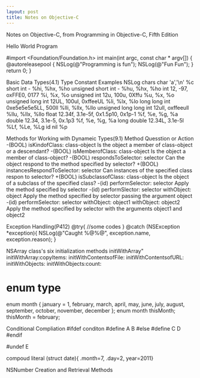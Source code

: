 ```yaml
---
layout: post
title: Notes on Objective-C
---
```

Notes on Objective-C, from Programming in Objective-C, Fifth Edition



Hello World Program

#import <Foundation/Foundation.h>
int main(int argc, const char * argv[])
{
    @autoreleasepool {
        NSLog(@"Programming is fun");
	NSLog(@"Fun Fun");
    }
    return 0;
}



Basic Data Types(4.1)
Type                      Constant Examples                    NSLog chars
char                      'a','\n'                             %c
short int                 -                                    %hi, %hx, %ho
unsigned short int        -                                    %hu, %hx, %ho
int                       12, -97, oxFFE0, 0177                %i, %x, %o
unsigned int              12u, 100u, 0Xffu                     %u, %x, %o
unsigned long int         12UL, 100ul, 0xffeeUL                %li, %lx, %lo
long long int             0xe5e5e5e5LL, 500ll                  %lli, %llx, %llo
unsigned long long int    12ull, oxffeeull                     %llu, %llx, %llo
float                     12.34f, 3.1e-5f, 0x1.5p10, 0x1p-1    %f, %e, %g, %a
double                    12.34, 3.1e-5, 0x.1p3                %f, %e, %g, %a
long double               12.34L, 3.1e-5l                      %Lf, %Le, %Lg
id                        nil                                  %p



Methods for Working with Dynameic Types(9.1)
Method                                                                     Quesstion or Action
-(BOOL) isKindofClass: class-object                                        Is the object a member of class-object or a descendant?
-(BOOL) isMemberofClass: class-object                                      Is the object a member of class-object?
-(BOOL) respondsToSelector: selector                                       Can the object respond to the method specified by selector?
+(BOOL) instancesRespondToSelector: selector                               Can instances of the specified class respon to selector?
+(BOOL) isSubclassofClass: class-object                                    Is the object of a subclass of the specified class?
-(id) performSelector: selector                                            Apply the method specified by selector
-(id) performSlector: selector withObject: object                          Apply the method specified by selector passing the argument object
-(id) performSelector: selector withObject: object1 withObject: object2    Apply the method specified by selector with the arguments object1 and object2



Exception Handling(P412)
@try{
	//some codes
}
@catch (NSException *exception){
        NSLog(@"Caught %@%@", exception.name, exception.reason);
}



NSArray class's six initialization methods
initWithArray"
initWithArray:copyItems:
initWithContentsofFile:
initWithContentsofURL:
initWithObjects:
initWithObjects:count:



# enum type
enum month { january = 1, february, march, april, may, june, july, august, september, october, november, december };
enum month thisMonth;
thisMonth = february;



Conditional Compliation
#ifdef conditon
    #define A  B
#else
    #define C  D
#endif

#undef E



compoud literal
(struct date){ .month=7, .day=2, year=2011}



NSNumber Creation and Retrieval Methods

